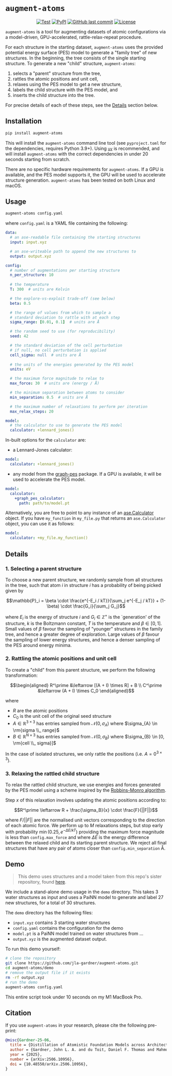 # `augment-atoms`

<div align="center">

[![Test](https://github.com/jla-gardner/augment-atoms/actions/workflows/test.yaml/badge.svg)](https://github.com/jla-gardner/augment-atoms/actions/workflows/test.yaml)
[![PyPI](https://img.shields.io/pypi/v/augment-atoms)](https://pypi.org/project/augment-atoms/)
[![GitHub last commit](https://img.shields.io/github/last-commit/jla-gardner/augment-atoms)](https://github.com/jla-gardner/augment-atoms/commits/main)
[![License](https://img.shields.io/badge/license-MIT-blue)](LICENSE)

</div>

`augment-atoms` is a tool for augmenting datasets of atomic configurations via a model-driven, GPU-accelerated, rattle-relax-repeat procedure.

For each structure in the starting dataset, `augment-atoms` uses the provided potential energy surface (PES) model to generate a "family tree" of new structures. 
In the beginning, the tree consists of the single starting structure. 
To generate a new "child" structure, `augment-atoms`:
1. selects a "parent" structure from the tree,
2. rattles the atomic positions and unit cell,
3. relaxes using the PES model to get a new structure,
4. labels the child structure with the PES model, and
5. inserts the child structure into the tree.

For precise details of each of these steps, see the [Details](#details) section below.


## Installation

```bash
pip install augment-atoms
```

This will install the `augment-atoms` command line tool (see `pyproject.toml` for the dependencies, requires Python 3.9+). Using [`uv`](https://docs.astral.sh/uv/) is recommended, and will install `augment-atoms` with the correct dependencies in under 20 seconds starting from scratch.

There are no specific hardware requirements for `augment-atoms`. If a GPU is available, and the PES model supports it, the GPU will be used to accelerate structure generation. `augment-atoms` has been tested on both Linux and macOS.

## Usage

```bash
augment-atoms config.yaml
```

where `config.yaml` is a YAML file containing the following:

```yaml
data:
  # an ase-readable file containing the starting structures
  input: input.xyz 

  # an ase-writeable path to append the new structures to
  output: output.xyz

config:
  # number of augmentations per starting structure
  n_per_structure: 10
  
  # the temperature
  T: 300  # units are Kelvin

  # the explore-vs-exploit trade-off (see below)
  beta: 0.5

  # the range of values from which to sample a 
  # standard deviation to rattle with at each step
  sigma_range: [0.01, 0.1]  # units are Å

  # the random seed to use (for reproducibility)
  seed: 42

  # the standard deviation of the cell perturbation
  # if null, no cell perturbation is applied
  cell_sigma: null  # units are Å
  
  # the units of the energies generated by the PES model
  units: eV

  # the maximum force magnitude to relax to
  max_force: 30  # units are (energy / Å)

  # the minimum separation between atoms to consider
  min_separation: 0.5  # units are Å

  # the maximum number of relaxations to perform per iteration
  max_relax_steps: 20

model:
  # the calculator to use to generate the PES model
  calculator: +lennard_jones()
```

In-built options for the `calculator` are:

- a Lennard-Jones calculator:
```yaml
model:
  calculator: +lennard_jones()
```
- any model from the [graph-pes](https://github.com/jla-gardner/graph-pes) package. If a GPU is available, it will be used to accelerate the PES model.
```yaml
model:
  calculator:
    +graph_pes_calculator:
      path: path/to/model.pt
```

Alternatively, you are free to point to any instance of an [ase.Calculator](https://wiki.fysik.dtu.dk/ase/ase/calculators/calculator.html) object.
If you have `my_function` in `my_file.py` that returns an `ase.Calculator` object, you can use it as follows:
```yaml
model:
  calculator: +my_file.my_function()
```

## Details

### 1. Selecting a parent structure

To choose a new parent structure, we randomly sample from all structures in the tree, such that atom $i$ in structure $i$ has a probability of being picked given by

$$\mathbb{P}_i = \beta \cdot \frac{e^{-E_i / kT}}{\sum_j e^{-E_j / kT}} + (1-\beta) \cdot \frac{G_i}{\sum_j G_j}$$

where $E_i$ is the energy of structure $i$ and $G_i \in \mathbb{Z}^+$ is the `generation' of the structure, $k$ is the Boltzmann constant, $T$ is the temperature and $\beta \in [0, 1]$.
Small values of $\beta$ favour the sampling of "younger" structures in the family tree, and hence a greater degree of exploration.
Large values of $\beta$ favour the sampling of lower energy structures, and hence a denser sampling of the PES around energy minima.

### 2. Rattling the atomic positions and unit cell

To create a "child" from this parent structure, we perform the following transformation:

$$\begin{aligned}
R^\prime &\leftarrow [(A + I) \times R] + B \\
C^\prime &\leftarrow (A + I) \times C_0
\end{aligned}$$

where 
- $R$ are the atomic positions
- $C_0$ is the unit cell of the original seed structure
- $A \in \mathbb{R}^{3\times 3}$ has entries sampled from $\mathcal{N}(0, \sigma_{A})$ where $\sigma_{A} \in \rm{sigma \\_ range}$
- $B \in \mathbb{R}^{N \times 3}$ has entries sampled from $\mathcal{N}(0, \sigma_{B})$ where $\sigma_{B} \in [0, \rm{cell \\_ sigma}]$

In the case of isolated structures, we only rattle the positions (i.e. $A = 0^{3 \times 3}$).

### 3. Relaxing the rattled child structure

To relax the rattled child structure, we use energies and forces generated by the PES model using a scheme inspired by the [Robbins-Monro algorithm](https://en.wikipedia.org/wiki/Stochastic_approximation).

Step $x$ of this relaxation involves updating the atomic positions according to:

$$R^\prime \leftarrow R + \frac{\sigma_B}{x} \cdot \frac{F}{||F||}$$

where $F/||F||$ are the normalised unit vectors corresponding to the direction of each atomic force.
We perform up to $M$ relaxations steps, but stop early with probability $\min(0.25, e^{-\Delta E / kT})$ providing the maximum force magnitude is less than `config.max_force` and where $\Delta E$ is the energy difference between the relaxed child and its starting parent structure.
We reject all final structures that have any pair of atoms closer than `config.min_separation` Å.

## Demo

> This demo uses structures and a model taken from this repo's sister repository, found [here](https://github.com/dft-dutoit/synthetic-distillation).

We include a stand-alone demo usage in the `demo` directory. This takes 3 water structures as input and uses a PaiNN model to generate and label 27 new structures, for a total of 30 structures.

The `demo` directory has the following files:
- `input.xyz` contains 3 starting water structures
- `config.yaml` contains the configuration for the demo
- `model.pt` is a PaiNN model trained on water structures from ...
- `output.xyz` is the augmented dataset output.

To run this demo yourself:

```bash
# clone the repository
git clone https://github.com/jla-gardner/augment-atoms.git
cd augment-atoms/demo
# remove the output file if it exists
rm -rf output.xyz
# run the demo
augment-atoms config.yaml
```

This entire script took under 10 seconds on my M1 MacBook Pro.

## Citation

If you use `augment-atoms` in your research, please cite the following pre-print:

```bibtex
@misc{Gardner-25-06,
  title = {Distillation of Atomistic Foundation Models across Architectures and Chemical Domains},
  author = {Gardner, John L. A. and du Toit, Daniel F. Thomas and Mahmoud, Chiheb Ben and Beaulieu, Zo{\'e} Faure and Juraskova, Veronika and Pa{\c s}ca, Laura-Bianca and Rosset, Louise A. M. and Duarte, Fernanda and Martelli, Fausto and Pickard, Chris J. and Deringer, Volker L.},
  year = {2025},
  number = {arXiv:2506.10956},
  doi = {10.48550/arXiv.2506.10956},
}
```